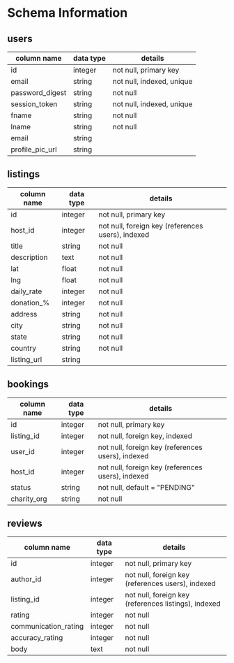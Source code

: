 # Schema Information

## users
column name     | data type | details
----------------|-----------|-----------------------
id              | integer   | not null, primary key
email        | string    | not null, indexed, unique
password_digest | string    | not null
session_token   | string    | not null, indexed, unique
fname           | string    | not null
lname           | string    | not null
email           | string    |
profile_pic_url | string    |

## listings
column name   | data type | details
--------------|-----------|-----------------------
id            | integer   | not null, primary key
host_id       | integer   | not null, foreign key (references users), indexed
title         | string    | not null
description   | text      | not null
lat           | float     | not null
lng           | float     | not null
daily_rate    | integer   | not null
donation_%    | integer   | not null
address       | string    | not null
city          | string    | not null
state         | string    | not null
country       | string    | not null
listing_url   | string    |

## bookings
column name  | data type | details
-------------|-----------|-----------------------
id           | integer   | not null, primary key
listing_id   | integer   | not null, foreign key, indexed
user_id      | integer   | not null, foreign key (references users), indexed
host_id      | integer   | not null, foreign key (references users), indexed
status       | string    | not null, default = "PENDING"
charity_org  | string    | not null

## reviews
column name   | data type | details
--------------|-----------|-----------------------
id            | integer   | not null, primary key
author_id     | integer   | not null, foreign key (references users), indexed
listing_id    | integer   | not null, foreign key (references listings), indexed
rating        | integer   | not null
communication_rating        | integer   | not null
accuracy_rating        | integer   | not null
body          | text      | not null
